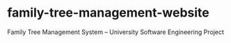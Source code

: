 # family-tree-management-website
Family Tree Management System – University Software Engineering Project
